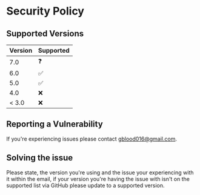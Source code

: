 # Security Policy

## Supported Versions

| Version | Supported          |
| ------- | ------------------ |
| 7.0   | ❓ |
| 6.0   | :white_check_mark: |
| 5.0   | :white_check_mark: |
| 4.0   | :x: |
| < 3.0   | :x:                |

## Reporting a Vulnerability
If you're experiencing issues please contact gblood016@gmail.com.

## Solving the issue

Please state, the version you're using and the issue your experiencing with it within the email,
if your version you're having the issue with isn't on the supported list via GitHub please update to a supported version.

